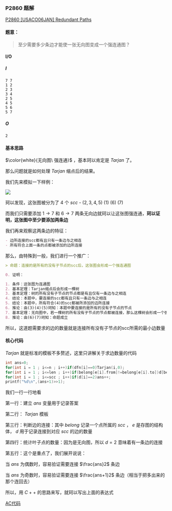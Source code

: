 ### P2860 题解

[P2860 [USACO06JAN] Redundant Paths](https://www.luogu.com.cn/problem/P2860)

#### 题意：

> 至少需要多少条边才能使一张无向图变成一个强连通图？

#### I/O

##### I

```Text
7 7
1 2
2 3
3 4
2 5
4 5
5 6
5 7
```

##### O

```Text
2
```

#### 基本思路

  $\color{white}{无向图\ 强连通}$ ，基本珂以肯定是 $Tarjan$ 了。

那么问题就是如何处理 $Tarjan$ 缩点后的结果。

我们先来模拟一下样例：

![](https://images.cnblogs.com/cnblogs_com/blogs/747877/galleries/2145770/o_220419084624_image-20220419164453022.png)

珂以发现，这张图被分为了 $4$ 个 $scc$ - $(2,3,4,5)\ (1)\ (6)\ (7)$ 

而我们只需要添加 $1\rightarrow 7$ 和 $6 \rightarrow 7$ 两条无向边就珂以让这张图强连通，**珂以证明，这张图中至少要添加两条边**

我们再来观察这两条边的特征：

```markdown
- 边所连接的scc都有且只有一条边与之相连
- 所有符合上面一条的点都被添加的边所连接
```

那么，由特殊到一般，我们进行一个推广：

```markdown
> 命题：连接的是所有的没有子节点的scc后，这张图会形成一个强连通图

0. 证明：

1. 条件：这张图为连通图
2. 基本定理：Tarjan缩点后会形成一棵树
3. 基本定理：树的所有没有子节点的节点都是有且仅有一条边与之相连
4. 结论：本题中，要连接的scc都有且只有一条边与之相连
5. 结论：本题中，所有符合(4)的scc都被所添加的边所连接
6. 推论：由(3)(4)(5)珂知：本题中要连接的是所有的没有子节点的节点
7. 基本定理：无向图中，若一棵树的所有没有子节点的节点都被连接，那么这棵树会形成一个强连通图
8. 推论：由(6)(7)珂知：命题成立
```

所以，这道题需要求的边的数量就是连接所有没有子节点的scc所需的最小边数量

#### 核心代码

 $Tarjan$ 就是标准的模板不多赘述，这里只讲解关于求边数量的代码

```cpp
int ans=0;
for(int i = 1 ; i<=n ; i++)if(dfn[i]==0)Tarjan(i,0);
for(int i = 1 ; i<=len ; i++)if(belong[e[i].from]!=belong[e[i].to])d[belong[e[i].from]]++,d[belong[e[i].to]]++;
for(int i = 1 ; i<=scc ; i++)if(d[i]==2)ans++;
printf("%d\n",(ans+1)>>1);
```

我们一行一行地看

第一行：建立 $ans$ 变量用于记录答案

第二行： $Tarjan$ 模板

第三行：判断边的连接：其中 $belong$ 记录一个点所属的 $scc$ ， $e$ 是存图的结构体， $d$ 用于记录连接到对应 $scc$ 的边的数量

第四行：统计叶子点的数量：因为是无向图，所以 $d=2$ 意味着有一条边的连接

第五行：这个是重点了，我们展开说说：

当 $ans$ 为偶数时，容易验证需要连接 $\frac{ans}2$ 条边

当 $ans$ 为奇数时，容易验证需要连接 $\frac{ans+1}2$ 条边（相当于把多出来的那个连回去）

所以，用 $C++$ 的思路来写，就珂以写出上面的表达式



[AC代码](https://www.luogu.com.cn/paste/nfn851yi)
